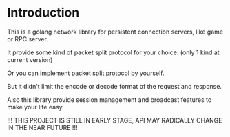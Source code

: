 Introduction
============

This is a golang network library for persistent connection servers, like game or RPC server.

It provide some kind of packet split protocol for your choice. (only 1 kind at current version)

Or you can implement packet split protocol by yourself.

But it didn't limit the encode or decode format of the request and response.

Also this library provide session management and broadcast features to make your life easy.

!!! THIS PROJECT IS STILL IN EARLY STAGE, API MAY RADICALLY CHANGE IN THE NEAR FUTURE !!!
